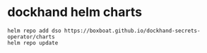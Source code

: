 # dockhand helm charts
```shell
helm repo add dso https://boxboat.github.io/dockhand-secrets-operator/charts
helm repo update
```